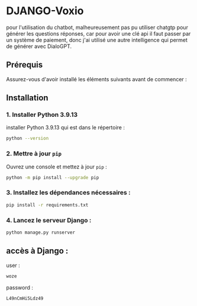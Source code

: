 # DJANGO-Voxio

pour l'utilisation du chatbot, malheureusement pas pu utiliser chatgtp pour générer les questions réponses, car pour avoir une clé api il faut passer par un système de paiement, donc j'ai utilisé une autre intelligence qui permet de générer avec DialoGPT.

## Prérequis

Assurez-vous d'avoir installé les éléments suivants avant de commencer :

## Installation

### 1. Installer Python 3.9.13

installer Python 3.9.13 qui est dans le répertoire  :

```bash
python --version
```
### 2. Mettre à jour `pip`

Ouvrez une console et mettez à jour `pip` :
```bash
python -m pip install --upgrade pip
```
### 3. Installez les dépendances nécessaires : 
```bash
pip install -r requirements.txt
```
### 4. Lancez le serveur Django  :
```bash
python manage.py runserver
```

## accès à Django  : 

user : 
```bash 
woze
```
password : 
```bash 
L49nCmHi5Ldz49
```



